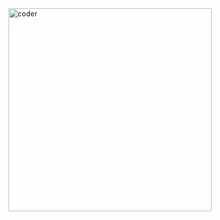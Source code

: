 
 <img src="[https://media1.tenor.com/images/505ddb5e0b0e8c3e96b66e1469ef47c1/tenor.gif?itemid=4903969](https://i.gifer.com/2SJ9.gif)" align="center" width="400px" height="auto" alt="coder"/>
 
